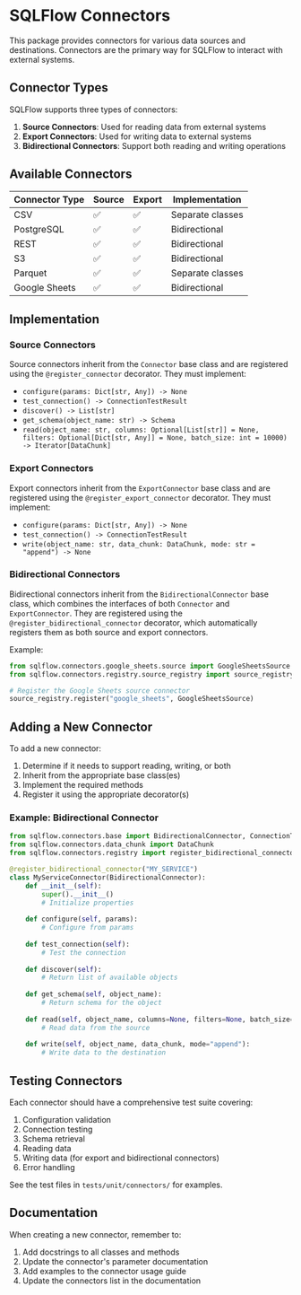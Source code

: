 # SQLFlow Connectors

This package provides connectors for various data sources and destinations. Connectors are the primary way for SQLFlow to interact with external systems.

## Connector Types

SQLFlow supports three types of connectors:

1. **Source Connectors**: Used for reading data from external systems
2. **Export Connectors**: Used for writing data to external systems
3. **Bidirectional Connectors**: Support both reading and writing operations

## Available Connectors

| Connector Type | Source | Export | Implementation |
|---------------|--------|--------|----------------|
| CSV           | ✅     | ✅     | Separate classes |
| PostgreSQL    | ✅     | ✅     | Bidirectional |
| REST          | ✅     | ✅     | Bidirectional |
| S3            | ✅     | ✅     | Bidirectional |
| Parquet       | ✅     | ✅     | Separate classes |
| Google Sheets | ✅     | ✅     | Bidirectional |

## Implementation

### Source Connectors

Source connectors inherit from the `Connector` base class and are registered using the `@register_connector` decorator. They must implement:

- `configure(params: Dict[str, Any]) -> None`
- `test_connection() -> ConnectionTestResult`
- `discover() -> List[str]`
- `get_schema(object_name: str) -> Schema`
- `read(object_name: str, columns: Optional[List[str]] = None, filters: Optional[Dict[str, Any]] = None, batch_size: int = 10000) -> Iterator[DataChunk]`

### Export Connectors

Export connectors inherit from the `ExportConnector` base class and are registered using the `@register_export_connector` decorator. They must implement:

- `configure(params: Dict[str, Any]) -> None`
- `test_connection() -> ConnectionTestResult`
- `write(object_name: str, data_chunk: DataChunk, mode: str = "append") -> None`

### Bidirectional Connectors

Bidirectional connectors inherit from the `BidirectionalConnector` base class, which combines the interfaces of both `Connector` and `ExportConnector`. They are registered using the `@register_bidirectional_connector` decorator, which automatically registers them as both source and export connectors.

Example:

```python
from sqlflow.connectors.google_sheets.source import GoogleSheetsSource
from sqlflow.connectors.registry.source_registry import source_registry

# Register the Google Sheets source connector
source_registry.register("google_sheets", GoogleSheetsSource)
```

## Adding a New Connector

To add a new connector:

1. Determine if it needs to support reading, writing, or both
2. Inherit from the appropriate base class(es)
3. Implement the required methods
4. Register it using the appropriate decorator(s)

### Example: Bidirectional Connector

```python
from sqlflow.connectors.base import BidirectionalConnector, ConnectionTestResult, ConnectorState, Schema
from sqlflow.connectors.data_chunk import DataChunk
from sqlflow.connectors.registry import register_bidirectional_connector

@register_bidirectional_connector("MY_SERVICE")
class MyServiceConnector(BidirectionalConnector):
    def __init__(self):
        super().__init__()
        # Initialize properties
        
    def configure(self, params):
        # Configure from params
        
    def test_connection(self):
        # Test the connection
        
    def discover(self):
        # Return list of available objects
        
    def get_schema(self, object_name):
        # Return schema for the object
        
    def read(self, object_name, columns=None, filters=None, batch_size=10000):
        # Read data from the source
        
    def write(self, object_name, data_chunk, mode="append"):
        # Write data to the destination
```

## Testing Connectors

Each connector should have a comprehensive test suite covering:

1. Configuration validation
2. Connection testing
3. Schema retrieval
4. Reading data
5. Writing data (for export and bidirectional connectors)
6. Error handling

See the test files in `tests/unit/connectors/` for examples.

## Documentation

When creating a new connector, remember to:

1. Add docstrings to all classes and methods
2. Update the connector's parameter documentation
3. Add examples to the connector usage guide
4. Update the connectors list in the documentation 